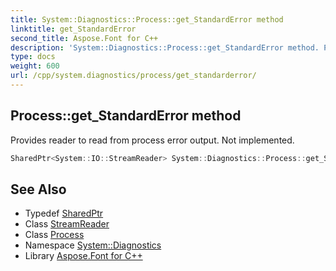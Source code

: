 ```yaml
---
title: System::Diagnostics::Process::get_StandardError method
linktitle: get_StandardError
second_title: Aspose.Font for C++
description: 'System::Diagnostics::Process::get_StandardError method. Provides reader to read from process error output. Not implemented in C++.'
type: docs
weight: 600
url: /cpp/system.diagnostics/process/get_standarderror/
---
```

## Process::get_StandardError method


Provides reader to read from process error output. Not implemented.

```cpp
SharedPtr<System::IO::StreamReader> System::Diagnostics::Process::get_StandardError() const
```

## See Also

* Typedef [SharedPtr](../../../system/sharedptr/)
* Class [StreamReader](../../../system.io/streamreader/)
* Class [Process](../)
* Namespace [System::Diagnostics](../../)
* Library [Aspose.Font for C++](../../../)

